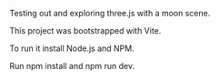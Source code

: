 Testing out and exploring three.js with a moon scene.

This project was bootstrapped with Vite.

To run it install Node.js and NPM.

Run npm install and npm run dev.